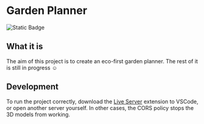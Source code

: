# Garden Planner
![Static Badge](https://img.shields.io/badge/version-0.1.0-blue) 

## What it is
The aim of this project is to create an eco-first garden planner. The rest of it is still in progress ☺️

## Development
To run the project correctly, download the [Live Server](https://marketplace.visualstudio.com/items?itemName=ritwickdey.LiveServer) extension to VSCode, or open another server yourself. In other cases, the CORS policy stops the 3D models from working.

